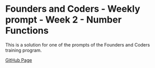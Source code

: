 # Founders and Coders - Weekly prompt - Week 2 - Number Functions

This is a solution for one of the prompts of the Founders and Coders training program.

[GitHub Page](alternadiva.github.io/fac-weekly-prompt-week-2-number-functions/)
